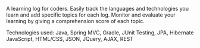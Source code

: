 A learning log for coders. Easily track the languages and technologies you learn and add specific topics for each log. Monitor and evaluate your learning by giving a comprehension score of each topic.

Technologies used:
Java, Spring MVC, Gradle, JUnit Testing, JPA, Hibernate
JavaScript, HTML/CSS, JSON, JQuery, AJAX, REST
